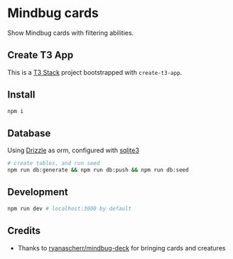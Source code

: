 # Mindbug cards

Show Mindbug cards with filtering abilities.

## Create T3 App

This is a [T3 Stack](https://create.t3.gg/) project bootstrapped with `create-t3-app`.

## Install

```bash
npm i
```

## Database

Using [Drizzle](https://orm.drizzle.team/) as orm, configured with [sqlite3](https://www.sqlite.org/)

```bash
# create tables, and run seed
npm run db:generate && npm run db:push && npm run db:seed
```

## Development

```bash
npm run dev # localhost:3000 by default
```

## Credits

- Thanks to [ryanascherr/mindbug-deck](https://github.com/ryanascherr/mindbug-deck) for bringing
  cards and creatures
